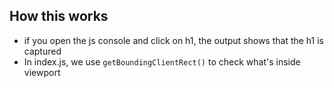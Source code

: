 ## How this works

- if you open the js console and click on h1, the output shows that the h1 is captured
- In index.js, we use `getBoundingClientRect()` to check what's inside viewport
